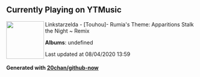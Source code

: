## Currently Playing on YTMusic

[<img align="left" width="100" src="https://i.ytimg.com/vi/aB9NGX0VMmQ/sddefault.jpg?sqp=-oaymwEWCJADEOEBIAQqCghqEJQEGHgg6AJIWg&rs">](https://music.youtube.com/channel/UCcGa1_ye4ElPYuAbKMiawZA)

Linkstarzelda - [Touhou]- Rumia's Theme: Apparitions Stalk the Night ~ Remix

**Albums**: undefined

Last updated at 08/04/2020 13:59

#### Generated with [20chan/github-now](https://github.com/20chan/github-now)


<!--
**20chan/20chan** is a ✨ _special_ ✨ repository because its `README.md` (this file) appears on your GitHub profile.

Here are some ideas to get you started:

- 🔭 I’m currently working on ...
- 🌱 I’m currently learning ...
- 👯 I’m looking to collaborate on ...
- 🤔 I’m looking for help with ...
- 💬 Ask me about ...
- 📫 How to reach me: ...
- 😄 Pronouns: ...
- ⚡ Fun fact: ...
-->
